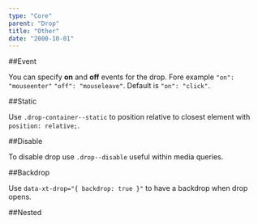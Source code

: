 ```yaml
---
type: "Core"
parent: "Drop"
title: "Other"
date: "2000-10-01"
---
```


##Event

You can specify **on** and **off** events for the drop. Fore example `"on": "mouseenter"` `"off": "mouseleave"`. Default is `"on": "click"`.

<demo>
  <demovanilla src="inline/core/drop/event">
  </demovanilla>
</demo>

##Static

Use `.drop-container--static` to position relative to closest element with `position: relative;`.

<demo>
  <demovanilla src="inline/core/drop/static">
  </demovanilla>
</demo>

##Disable

To disable drop use `.drop--disable` useful within media queries.

<demo>
  <demovanilla src="inline/core/drop/disable">
  </demovanilla>
</demo>

##Backdrop

Use `data-xt-drop="{ backdrop: true }"` to have a backdrop when drop opens.

<demo>
  <demovanilla src="inline/core/drop/backdrop">
  </demovanilla>
</demo>

##Nested

<demo>
  <demovanilla src="inline/core/drop/nested">
  </demovanilla>
</demo>
